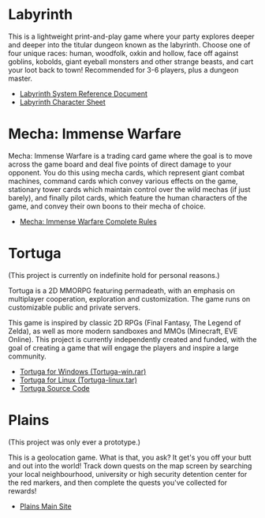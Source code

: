 Labyrinth
===

This is a lightweight print-and-play game where your party explores deeper and deeper into the titular dungeon known as the labyrinth. Choose one of four unique races: human, woodfolk, oxkin and hollow, face off against goblins, kobolds, giant eyeball monsters and other strange beasts, and cart your loot back to town! Recommended for 3-6 players, plus a dungeon master.

* [Labyrinth System Reference Document](dl/Labyrinth_SRD.pdf)
* [Labyrinth Character Sheet](dl/Labyrinth_Character_Sheet.pdf)

Mecha: Immense Warfare
===

Mecha: Immense Warfare is a trading card game where the goal is to move across the game board and deal five points of direct damage to your opponent. You do this using mecha cards, which represent giant combat machines, command cards which convey various effects on the game, stationary tower cards which maintain control over the wild mechas (if just barely), and finally pilot cards, which feature the human characters of the game, and convey their own boons to their mecha of choice.

* [Mecha: Immense Warfare Complete Rules](http://mecha.krgamestudios.com)

Tortuga
===

(This project is currently on indefinite hold for personal reasons.)

Tortuga is a 2D MMORPG featuring permadeath, with an emphasis on multiplayer cooperation, exploration and customization. The game runs on customizable public and private servers.

This game is inspired by classic 2D RPGs (Final Fantasy, The Legend of Zelda), as well as more modern sandboxes and MMOs (Minecraft, EVE Online). This project is currently independently created and funded, with the goal of creating a game that will engage the players and inspire a large community.

* [Tortuga for Windows (Tortuga-win.rar)](dl/Tortuga-win.rar)
* [Tortuga for Linux (Tortuga-linux.tar)](dl/Tortuga-linux.tar)
* [Tortuga Source Code](https://github.com/Ratstail91/Tortuga)

Plains
===

(This project was only ever a prototype.)

This is a geolocation game. What is that, you ask? It get's you off your butt and out into the world! Track down quests on the map screen by searching your local neighbourhood, university or high security detention center for the red markers, and then complete the quests you've collected for rewards!

* [Plains Main Site](https://plains.krgamestudios.com)

